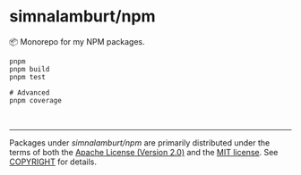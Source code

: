 simnalamburt/npm
========
📦 Monorepo for my NPM packages.

```
pnpm
pnpm build
pnpm test

# Advanced
pnpm coverage
```

&nbsp;

--------

Packages under *simnalamburt/npm* are primarily distributed under the terms of
both the [Apache License (Version 2.0)] and the [MIT license]. See [COPYRIGHT]
for details.

[MIT license]: LICENSE-MIT
[Apache License (Version 2.0)]: LICENSE-APACHE
[COPYRIGHT]: COPYRIGHT
